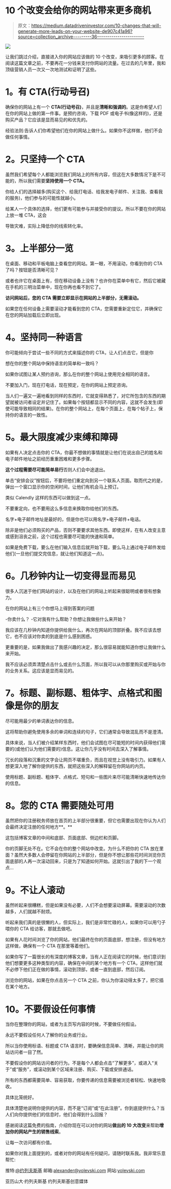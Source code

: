 # 10 个改变会给你的网站带来更多商机

> 原文：<https://medium.datadriveninvestor.com/10-changes-that-will-generate-more-leads-on-your-website-de907c41a96?source=collection_archive---------36----------------------->

![](img/3054cac5048d3564db7554586fb04555.png)

让我们跳过介绍，直接进入你的网站应该做的 10 个改变，来吸引更多的顾客。在阅读这篇文章之前，不要再花一分钱来支付你网站的流量。在过去的几年里，我和顶级营销人员一次又一次地测试和证明了这些。

# **1。有 CTA(行动号召)**

确保你的网站上有一个 **CTA(行动号召)**，并且是**清晰和强调的**。这是你希望人们在你的网站上做的第一件事。是预约咨询，下载 PDF 或电子书(像这样的)，还是购买产品？它应该是显而易见的和优先的。

经验法则:告诉人们你希望他们在你的网站上做什么。如果你不这样做，他们不会做任何事情。

# **2。只坚持一个 CTA**

虽然我们希望每个人都能浏览我们网站上的所有内容，但这在大多数情况下是不可能的，所以我们需要**坚持使用一个 CTA。**

你给人们的选择越多(购买这个、给我打电话、给我发电子邮件、关注我、查看我的服务)，他们参与的可能性就越小。

给某人一个具体的选择，他们更有可能参与并接受你的提议。所以不要在你的网站上放一堆 CTA，这会

导致灾难，实际上降低你的线索转化率。

# **3。上半部分一览**

在桌面、移动和平板电脑上查看您的网站。第一眼，不用滚动，你看到你的 CTA 了吗？按钮是否清晰可见？

或者也许它在桌面上有，但在移动设备上没有？也许你在菜单中有它，然后它被藏在手机的三明治菜单中，现在你再也看不到它了。

**访问网站后，您的 CTA 需要立即显示在网站的上半部分，无需滚动。**

如果您在任何设备上需要滚动才能看到您的 CTA，您需要重新定位它，并确保它在您的网站加载后立即出现。

# **4。坚持同一种语言**

你可能倾向于尝试一些不同的方式来描述你的 CTA，让人们点击它，但是你

想在你的整个网站中保持语言的简单和一致吗？

如果你试图让某人预约咨询，那么在你的整个网站上使用完全相同的语言。

不要加入门，现在打电话，现在预定，在你的网站上预定咨询。

当人们一遍又一遍地看到同样的东西时，它就变得熟悉了，对它所包含的东西的期望就被访问者设定并记住了。如果每个按钮都显示不同的内容，这就不会发生(即使可能导致相同的结果)。在你的整个网站上，在每个页面上，在每个帖子上，保持你的语言的一致性。

# **5。最大限度减少束缚和障碍**

如果有人决定点击你的 CTA，你最不想做的事情就是让他们在说出自己的姓名和电子邮件地址之前经历重重困难和更多步骤。

**这个过程需要尽可能简单易行**否则人们会中途退出。

单击“安排会议”按钮后，不要将他们重定向到另一个联系人页面。取而代之的是，弹出一个窗口显示你的空闲时间，让他们有机会马上预订。

类似 Calendly 这样的东西可以做到这一点。

不要重定向，也不要用这么多信息来换取你给他们的东西。

名字+电子邮件地址是最好的，但是你也可以用名字+电子邮件+电话。

除非是他们必须购买的产品，否则不要要求其他东西。即使这样，在有人改变主意或感到沮丧之前，这个过程也需要尽可能的快速和简单。

如果是免费下载，要么在他们输入信息后就开始下载，要么马上通过电子邮件发给他们(一旦他们提交完信息，就让他们知道这一点)。

# **6。几秒钟内让一切变得显而易见**

很多人沉迷于他们网站的设计，以及在他们的网站上听起来很聪明或者很有想象力。

在你的网站上有三个你想马上得到答案的问题

-你卖什么？
-它对我有什么帮助？你想让我做些什么来开始？

我应该在几秒钟内知道你提供给我什么，再次在网站的顶部折叠。我不应该去想它，也不应该对你卖的到底是什么感到困惑。

更重要的是，如果我做出了我感兴趣的决定，那么很容易就能知道你想让我做什么来开始。

我不应该必须弄清楚点击什么或去什么页面，所以我可以从你那里购买或开始与你的业务关系。这应该是显而易见的。

# **7。标题、副标题、粗体字、点格式和图像是你的朋友**

尽可能用最少的单词表达你的信息。

这将帮助你避免使用多余的单词和连续的句子，它们通常会导致混乱而不是澄清。

具体来说，当人们被介绍某样东西时，他们会试图在尽可能短的时间内获得他们需要的(或他们认为他们需要的)信息。这让你几乎没有时间去深入了解事情。

冗长的段落和沉重的文字会让网页不堪重负，而且在视觉上没有吸引力。如果有人想更深入地了解你提供的东西，就把这些深入的解释留在你网站的内页。

使用标题、副标题、粗体字、点格式、短句和一些图片来尽可能清晰快速地传达你的信息。

# **8。您的 CTA 需要随处可用**

虽然把你的注册税务师放在首页的上半部分很重要，但它也需要出现在你认为人们会最终决定注册的任何地方**。**

这包括博客文章的中间和底部、页面底部、侧边栏和页脚。

你的页脚无处不在。它不会在你的整个网站中改变。为什么不把你的 CTA 放在里面？虽然大多数人会停留在你网站的上半部分，但是你不想让那些花时间浏览你页面底部的人再一次滚动回来，只是为了知道如何开始。这就引出了我的下一个观点…

# **9。不让人滚动**

虽然听起来很糟糕，但是如果没有必要，人们不会想要滚动屏幕。需要滚动的次数越多，人们就越不耐烦。

听起来我们真的是很懒的人，但实际上，我们是非常忙碌的人，如果你可以用勺子喂你的 CTA 给访客，那就去做吧。

如果有人花时间浏览了你的网站，他们最终在你的页面底部，想注册，但没有地方这样做，确保有一个 CTA 在那里等着他们。

如果你写了一篇很长的有深度的博客文章，当有人正在阅读它的时候，他们意识到他们想要更多这种类型的内容，确保在中间的某个地方有一个 CTA，这样他们就不必停下他们正在做的事情，滚动到顶部，或者一直到底部，然后订阅。

浏览你的网站，如果在你点击另一个 CTA 之前，你认为你滚动得太多了，把它插在某个地方。

# **10。不要假设任何事情**

当你在整理你的网站，或者为主页写内容的时候，不要做任何假设。

永远不要假设任何人了解你的业务或行业。

所以当你使用标语、标题或 CTA 语言时，要确保信息简单、清晰，并能让你的网站访问者一目了然。

不要假设你的网站访问者的行为。不是每个人都会点击“了解更多”，或进入“关于”或“服务”，或滚动到某个区域来注册、购买、下载或安排通话。

所有的东西都需要简单、容易获取，你要传递的信息需要被浏览者轻松、快速地吸收。

具体比笼统好。

具体清楚地说明你提供的内容，而不是“订阅”或“在此注册”。你到底提供什么？当人们向你提供他们的信息时，他们会得到什么回报？

感谢阅读这篇免费的指南，介绍你现在可以对你的网站**做出的 10 大改变**来帮助**增加你的网站产生的销售线索**。

让每一次访问都有价值。

如果你对我上面提到的，或者对你的网站有任何疑问，请随时联系我。我非常乐意帮忙:

推特:[@约列夫斯基](http://twitter.com/yolevski)
邮箱:alexander@yolevski.com
网站:[yolevski.com](http://yolevski.com)

亚历山大·约列夫斯基
约列夫斯基创意媒体